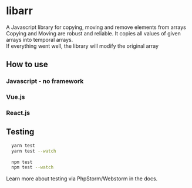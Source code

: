 # libarr

A Javascript library for copying, moving and remove elements from arrays  
Copying and Moving are robust and reliable. It copies all values of given arrays into temporal arrays.  
If everything went well, the library will modify the original array
## How to use

### Javascript - no framework


### Vue.js

### React.js

## Testing

```bash
  yarn test
  yarn test --watch
  
  npm test
  npm test --watch
```

Learn more about testing via PhpStorm/Webstorm in the docs.

